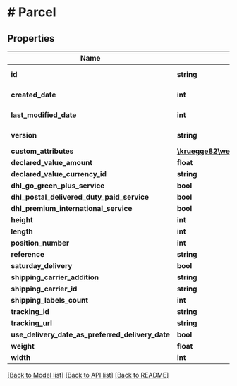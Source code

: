 # # Parcel

## Properties

Name | Type | Description | Notes
------------ | ------------- | ------------- | -------------
**id** | **string** |  | [optional] [readonly]
**created_date** | **int** |  | [optional] [readonly]
**last_modified_date** | **int** |  | [optional] [readonly]
**version** | **string** |  | [optional] [readonly]
**custom_attributes** | [**\kruegge82\weclapp\Model\CustomAttribute[]**](CustomAttribute.md) |  | [optional]
**declared_value_amount** | **float** |  | [optional]
**declared_value_currency_id** | **string** |  | [optional]
**dhl_go_green_plus_service** | **bool** |  | [optional]
**dhl_postal_delivered_duty_paid_service** | **bool** |  | [optional]
**dhl_premium_international_service** | **bool** |  | [optional]
**height** | **int** |  | [optional]
**length** | **int** |  | [optional]
**position_number** | **int** |  | [optional]
**reference** | **string** |  | [optional]
**saturday_delivery** | **bool** |  | [optional]
**shipping_carrier_addition** | **string** |  | [optional]
**shipping_carrier_id** | **string** |  | [optional]
**shipping_labels_count** | **int** |  | [optional]
**tracking_id** | **string** |  | [optional]
**tracking_url** | **string** |  | [optional]
**use_delivery_date_as_preferred_delivery_date** | **bool** |  | [optional]
**weight** | **float** |  | [optional]
**width** | **int** |  | [optional]

[[Back to Model list]](../../README.md#models) [[Back to API list]](../../README.md#endpoints) [[Back to README]](../../README.md)
